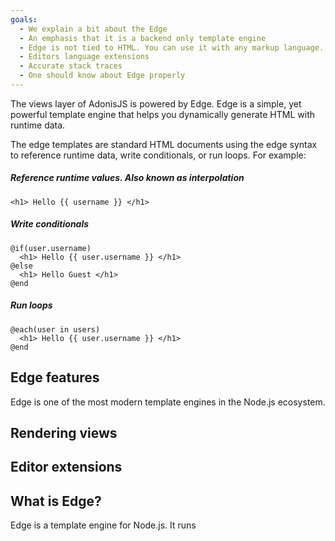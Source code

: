 ```yaml
---
goals:
  - We explain a bit about the Edge
  - An emphasis that it is a backend only template engine
  - Edge is not tied to HTML. You can use it with any markup language. Be it markdown, JSON or whatever
  - Editors language extensions
  - Accurate stack traces
  - One should know about Edge properly
---
```


The views layer of AdonisJS is powered by Edge. Edge is a simple, yet powerful template engine that helps you dynamically generate HTML with runtime data.

The edge templates are standard HTML documents using the edge syntax to reference runtime data, write conditionals, or run loops. For example:

##### Reference runtime values. Also known as interpolation

```edge
<h1> Hello {{ username }} </h1>
```

##### Write conditionals

```edge
@if(user.username)
  <h1> Hello {{ user.username }} </h1>
@else
  <h1> Hello Guest </h1>
@end
```

##### Run loops

```edge
@each(user in users)
  <h1> Hello {{ user.username }} </h1>
@end
```

## Edge features

Edge is one of the most modern template engines in the Node.js ecosystem.

## Rendering views

## Editor extensions

## What is Edge?

Edge is a template engine for Node.js. It runs
